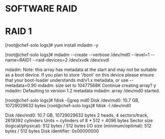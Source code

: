 SOFTWARE RAID
=============

RAID 1
======

[root@chef-solo logs]# yum install mdadm -y

[root@chef-solo logs]# mdadm --create --verbose /dev/md0 --level=1 --name=RAID1 --raid-devices=2 /dev/xvdk /dev/xvdl

mdadm: Note: this array has metadata at the start and
    may not be suitable as a boot device.  If you plan to
    store '/boot' on this device please ensure that
    your boot-loader understands md/v1.x metadata, or use
    --metadata=0.90
mdadm: size set to 10477568K
Continue creating array? y
mdadm: Defaulting to version 1.2 metadata
mdadm: array /dev/md0 started.

[root@chef-solo logs]# fdisk -l|grep md0
Disk /dev/md0: 10.7 GB, 10729029632 bytes
[root@chef-solo logs]# fdisk -l /dev/md0

Disk /dev/md0: 10.7 GB, 10729029632 bytes
2 heads, 4 sectors/track, 2619392 cylinders
Units = cylinders of 8 * 512 = 4096 bytes
Sector size (logical/physical): 512 bytes / 512 bytes
I/O size (minimum/optimal): 512 bytes / 512 bytes
Disk identifier: 0x00000000

